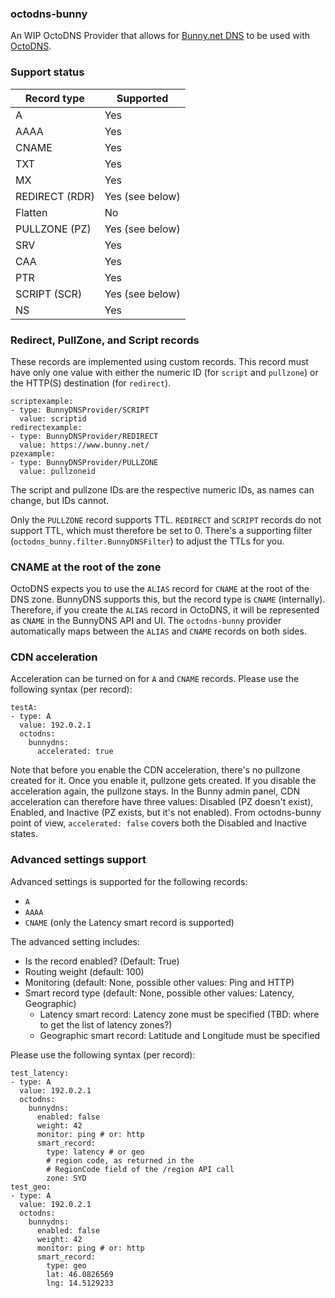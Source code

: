 ### octodns-bunny

An WIP OctoDNS Provider that allows for [Bunny.net DNS](https://bunny.net/dns/) to be used with [OctoDNS](https://github.com/octodns/octodns).

### Support status

| Record type | Supported
|---|---
| A | Yes
| AAAA | Yes
| CNAME | Yes
| TXT | Yes
| MX | Yes
| REDIRECT (RDR) | Yes (see below)
| Flatten | No
| PULLZONE (PZ) | Yes (see below)
| SRV | Yes
| CAA | Yes
| PTR | Yes
| SCRIPT (SCR) | Yes (see below)
| NS | Yes

### Redirect, PullZone, and Script records

These records are implemented using custom records.
This record must have only one value with either the numeric ID
(for `script` and `pullzone`) or the HTTP(S) destination
(for `redirect`).

```
scriptexample:
- type: BunnyDNSProvider/SCRIPT
  value: scriptid
redirectexample:
- type: BunnyDNSProvider/REDIRECT
  value: https://www.bunny.net/
pzexample:
- type: BunnyDNSProvider/PULLZONE
  value: pullzoneid
```

The script and pullzone IDs are the respective numeric IDs, as names can change, but IDs cannot.

Only the `PULLZONE` record supports TTL. `REDIRECT` and `SCRIPT` records do not support TTL, which must therefore be set to 0.
There's a supporting filter (`octodns_bunny.filter.BunnyDNSFilter`) to adjust the TTLs for you.

### CNAME at the root of the zone
OctoDNS expects you to use the `ALIAS` record for `CNAME` at the root of the DNS zone. BunnyDNS supports this, but the record type is `CNAME` (internally).
Therefore, if you create the `ALIAS` record in OctoDNS, it will be represented as `CNAME` in the BunnyDNS API and UI.
The `octodns-bunny` provider automatically maps between the `ALIAS` and `CNAME` records on both sides.

### CDN acceleration

Acceleration can be turned on for `A` and `CNAME` records. Please use the following syntax (per record):

```
testA:
- type: A
  value: 192.0.2.1
  octodns:
    bunnydns:
      accelerated: true
```

Note that before you enable the CDN acceleration, there's no pullzone created for it. Once you enable it, pullzone gets created. If you disable the acceleration again, the pullzone stays.
In the Bunny admin panel, CDN acceleration can therefore have three values: Disabled (PZ doesn't exist), Enabled, and Inactive (PZ exists, but it's not enabled).
From octodns-bunny point of view, `accelerated: false` covers both the Disabled and Inactive states.

### Advanced settings support

Advanced settings is supported for the following records:
- `A`
- `AAAA`
- `CNAME` (only the Latency smart record is supported)

The advanced setting includes:
- Is the record enabled? (Default: True)
- Routing weight (default: 100)
- Monitoring (default: None, possible other values: Ping and HTTP)
- Smart record type (default: None, possible other values: Latency, Geographic)
  - Latency smart record: Latency zone must be specified (TBD: where to get the list of latency zones?)
  - Geographic smart record: Latitude and Longitude must be specified

Please use the following syntax (per record):

```
test_latency:
- type: A
  value: 192.0.2.1
  octodns:
    bunnydns:
      enabled: false
      weight: 42
      monitor: ping # or: http
      smart_record:
        type: latency # or geo
        # region code, as returned in the
        # RegionCode field of the /region API call
        zone: SYD
test_geo:
- type: A
  value: 192.0.2.1
  octodns:
    bunnydns:
      enabled: false
      weight: 42
      monitor: ping # or: http
      smart_record:
        type: geo
        lat: 46.0826569
        lng: 14.5129233
```
